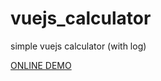 # vuejs_calculator

simple vuejs calculator (with log)

<a target="_blank" href="https://mohammadyousefi08.github.io/vuejs_calculator/#/">ONLINE DEMO</a>
